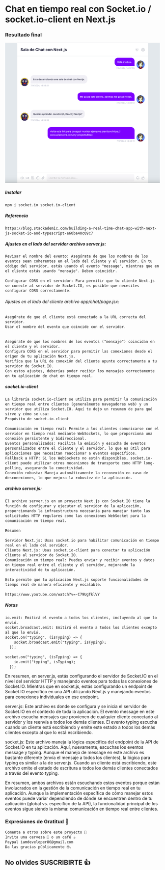 # Chat en tiempo real con Socket.io / socket.io-client en Next.js

### Resultado final

![](https://raw.githubusercontent.com/urian121/imagenes-proyectos-github/master/sala-de-chat-con-Nextjs.png)

##### Instalar

    npm i socket.io socket.io-client

##### Referencia
    https://blog.stackademic.com/building-a-real-time-chat-app-with-next-js-socket-io-and-typescript-e60ba40c09c7

##### Ajustes en el lado del servidor archivo server.js:

    Revisar el nombre del evento: Asegúrate de que los nombres de los eventos sean coherentes en el lado del cliente y el servidor. En tu código del servidor, estás usando el evento "message", mientras que en el cliente estás usando "mensaje". Deben coincidir.

    Configurar CORS en el servidor: Para permitir que tu cliente Next.js se conecte al servidor de Socket.IO, es posible que necesites configurar CORS correctamente.

###### Ajustes en el lado del cliente archivo app/chat/page.jsx:

    Asegúrate de que el cliente está conectado a la URL correcta del servidor.
    Usar el nombre del evento que coincide con el servidor.


    Asegúrate de que los nombres de los eventos ("mensaje") coincidan en el cliente y el servidor.
    Configura CORS en el servidor para permitir las conexiones desde el origen de tu aplicación Next.js.
    Verifica que la URL de conexión del cliente apunte correctamente a tu servidor de Socket.IO.
    Con estos ajustes, deberías poder recibir los mensajes correctamente en tu aplicación de chat en tiempo real.

##### socket.io-client

    La librería socket.io-client se utiliza para permitir la comunicación en tiempo real entre clientes (generalmente navegadores web) y un servidor que utiliza Socket.IO. Aquí te dejo un resumen de para qué sirve y cómo se usa:
    Propósito de socket.io-client

    Comunicación en tiempo real: Permite a los clientes comunicarse con el servidor en tiempo real mediante WebSockets, lo que proporciona una conexión persistente y bidireccional.
    Eventos personalizados: Facilita la emisión y escucha de eventos personalizados entre el cliente y el servidor, lo que es útil para aplicaciones que necesitan reaccionar a eventos específicos.
    Fallback a HTTP: Si los WebSockets no están disponibles, socket.io-client puede utilizar otros mecanismos de transporte como HTTP long-polling, asegurando la conectividad.
    Conexión robusta: Maneja automáticamente la reconexión en caso de desconexiones, lo que mejora la robustez de la aplicación.

##### archivo server.js:

    El archivo server.js en un proyecto Next.js con Socket.IO tiene la función de configurar y ejecutar el servidor de la aplicación, proporcionando la infraestructura necesaria para manejar tanto las solicitudes HTTP regulares como las conexiones WebSocket para la comunicación en tiempo real.

    Resumen

    Servidor Next.js: Usas socket.io para habilitar comunicación en tiempo real en el lado del servidor.
    Cliente Next.js: Usas socket.io-client para conectar tu aplicación cliente al servidor de Socket.IO.
    Comunicación en tiempo real: Puedes enviar y recibir eventos y datos en tiempo real entre el cliente y el servidor, mejorando la interactividad de tu aplicación.

    Esto permite que tu aplicación Next.js soporte funcionalidades de tiempo real de manera eficiente y escalable.

    https://www.youtube.com/watch?v=-C79UgTklVY

##### Notas

    io.emit: Emitirá el evento a todos los clientes, incluyendo al que lo envió.
    socket.broadcast.emit: Emitirá el evento a todos los clientes excepto al que lo envió.
    socket.on("typing", (isTyping) => {
        socket.broadcast.emit("typing", isTyping);
      });

    socket.on("typing", (isTyping) => {
        io.emit("typing", isTyping);
      });

En resumen, en server.js, estás configurando el servidor de Socket.IO en el nivel del servidor HTTP y manejando eventos para todas las conexiones de Socket.IO. Mientras que en socket.js, estás configurando un endpoint de Socket.IO específico en una API utilizando Next.js y manejando eventos para conexiones individuales en ese endpoint.

server.js: Este archivo es donde se configura y se inicia el servidor de Socket.IO en el contexto de toda la aplicación. El evento message en este archivo escucha mensajes que provienen de cualquier cliente conectado al servidor y los reenvía a todos los demás clientes. El evento typing escucha cuando un cliente está escribiendo y emite este estado a todos los demás clientes excepto al que lo está escribiendo.

socket.js: Este archivo maneja la lógica específica del endpoint de la API de Socket.IO en tu aplicación. Aquí, nuevamente, escuchas los eventos message y typing. Aunque el manejo de message en este archivo es bastante diferente (envía el mensaje a todos los clientes), la lógica para typing es similar a la de server.js. Cuando un cliente está escribiendo, este archivo emite el estado de escritura a todos los demás clientes conectados a través del evento typing.

En resumen, ambos archivos están escuchando estos eventos porque están involucrados en la gestión de la comunicación en tiempo real en tu aplicación. Aunque la implementación específica de cómo manejar estos eventos puede variar dependiendo de dónde se encuentren dentro de tu aplicación (global vs. específico de la API), la funcionalidad principal de los eventos sigue siendo la misma: comunicación en tiempo real entre clientes.


### Expresiones de Gratitud 🎁

    Comenta a otros sobre este proyecto 📢
    Invita una cerveza 🍺 o un café ☕
    Paypal iamdeveloper86@gmail.com
    Da las gracias públicamente 🤓.

## No olvides SUSCRIBIRTE 👍
